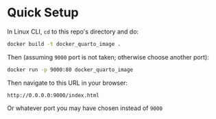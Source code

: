 # Quick Setup

In Linux CLI, `cd` to this repo's directory and do:
```bash
docker build -t docker_quarto_image .
```

Then (assuming `9000` port is not taken; otherwise choose another port):
```bash
docker run -p 9000:80 docker_quarto_image
```

Then navigate to this URL in your browser:
```
http://0.0.0.0:9000/index.html
```
Or whatever port you may have chosen instead of `9000`

